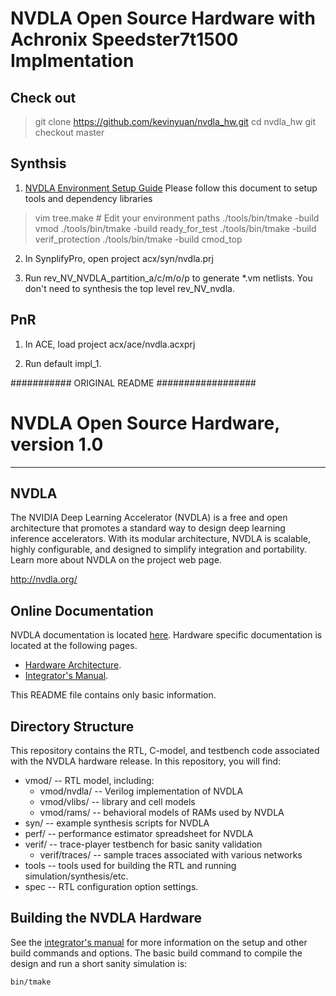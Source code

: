 # NVDLA Open Source Hardware with Achronix Speedster7t1500 Implmentation

## Check out

  >git clone https://github.com/kevinyuan/nvdla_hw.git
  >cd nvdla_hw
  >git checkout master

## Synthsis 

1. [NVDLA Environment Setup Guide](http://nvdla.org/hw/v2/environment_setup_guide.html) Please follow this document to setup tools and dependency libraries
  >vim tree.make # Edit your environment paths
  >./tools/bin/tmake -build vmod
  >./tools/bin/tmake -build ready_for_test
  >./tools/bin/tmake -build verif_protection
  >./tools/bin/tmake -build cmod_top

2. In SynplifyPro, open project acx/syn/nvdla.prj

3. Run rev_NV_NVDLA_partition_a/c/m/o/p to generate *.vm netlists. You don't need to synthesis the top level rev_NV_nvdla.

## PnR

1. In ACE, load project acx/ace/nvdla.acxprj

2. Run default impl_1.

########### ORIGINAL README  ##################

# NVDLA Open Source Hardware, version 1.0
---

## NVDLA

The NVIDIA Deep Learning Accelerator (NVDLA) is a free and open architecture that promotes
a standard way to design deep learning inference accelerators. With its modular architecture,
NVDLA is scalable, highly configurable, and designed to simplify integration and portability.
Learn more about NVDLA on the project web page.

<http://nvdla.org/>

## Online Documentation

NVDLA documentation is located [here](http://nvdla.org/contents.html).  Hardware specific 
documentation is located at the following pages.
* [Hardware Architecture](http://nvdla.org/hwarch.html).
* [Integrator's Manual](http://nvdla.org/integration_guide.html).

This README file contains only basic information.

## Directory Structure

This repository contains the RTL, C-model, and testbench code associated with the NVDLA hardware 
release.  In this repository, you will find:

  * vmod/ -- RTL model, including:
    * vmod/nvdla/ -- Verilog implementation of NVDLA
    * vmod/vlibs/ -- library and cell models
    * vmod/rams/ -- behavioral models of RAMs used by NVDLA
  * syn/ -- example synthesis scripts for NVDLA
  * perf/ -- performance estimator spreadsheet for NVDLA
  * verif/ -- trace-player testbench for basic sanity validation
    * verif/traces/ -- sample traces associated with various networks
  * tools -- tools used for building the RTL and running simulation/synthesis/etc.
  * spec -- RTL configuration option settings.

## Building the NVDLA Hardware

See the [integrator's manual](http://nvdla.org/integration_guide.html) for more information on 
the setup and other build commands and options.  The basic build command to compile the design
and run a short sanity simulation is:

    bin/tmake

